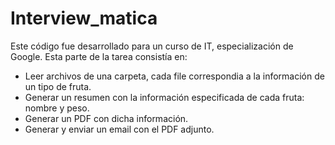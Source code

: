# Interview_matica
Este código fue desarrollado para un curso de IT, especialización de Google.
Esta parte de la tarea consistía en:
  * Leer archivos de una carpeta, cada file correspondia a la información de un tipo de fruta.
  * Generar un resumen con la información especificada de cada fruta: nombre y peso.
  * Generar un PDF con dicha información.
  * Generar y enviar un email con el PDF adjunto.
